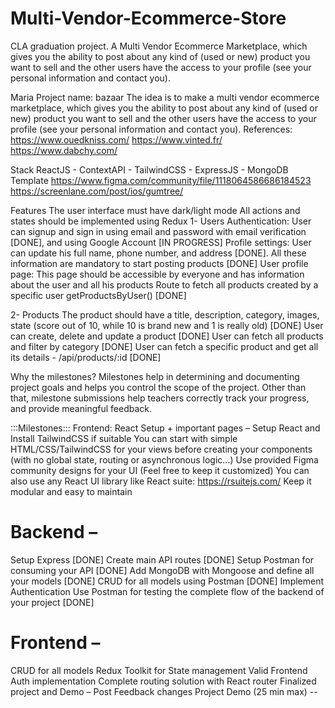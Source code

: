 # Multi-Vendor-Ecommerce-Store
CLA graduation project. A Multi Vendor Ecommerce Marketplace, which gives you the ability to post about any kind of (used or new) product you want to sell and the other users have the access to your profile (see your personal information and contact you).

Maria
Project name: bazaar
The idea is to make a multi vendor ecommerce marketplace, which gives you the ability to post about any kind of (used or new) product you want to sell and the other users have the access to your profile (see your personal information and contact you).
References: 
https://www.ouedkniss.com/ 
https://www.vinted.fr/
https://www.dabchy.com/

Stack
ReactJS - ContextAPI - TailwindCSS - ExpressJS - MongoDB
Template
https://www.figma.com/community/file/1118064586686184523
https://screenlane.com/post/ios/gumtree/

Features
The user interface must have dark/light mode
All actions and states should be implemented using Redux
1- Users
Authentication: User can signup and sign in using email and password with email verification  [DONE], and using Google Account [IN PROGRESS]
Profile settings: User can update his full name, phone number, and address [DONE]. All these information are mandatory to start posting products [DONE]
User profile page: This page should be accessible by everyone and has information about the user and all his products
Route to fetch all products created by a specific user getProductsByUser()  [DONE]

2- Products
The product should have a title, description, category, images, state (score out of 10, while 10 is brand new and 1 is really old) [DONE]
User can create, delete and update a product  [DONE]
User can fetch all products and filter by category [DONE]
User can fetch a specific product and get all its details - /api/products/:id  [DONE] 






Why the milestones? 
Milestones help in determining and documenting project goals and helps you control the scope of the project. Other than that, milestone submissions help teachers correctly track your progress, and provide meaningful feedback.

:::Milestones:::
Frontend: React Setup + important pages – 
Setup React and Install TailwindCSS if suitable
You can start with simple HTML/CSS/TailwindCSS for your views before creating your components (with no global state, routing or asynchronous logic...)
Use provided Figma community designs for your UI (Feel free to keep it customized)
You can also use any React UI library like React suite: https://rsuitejs.com/
Keep it modular and easy to maintain
# Backend – 
Setup Express [DONE] 
Create main API routes [DONE] 
Setup Postman for consuming your API [DONE] 
Add MongoDB with Mongoose and define all your models [DONE] 
CRUD for all models using Postman [DONE] 
Implement Authentication
Use Postman for testing the complete flow of the backend of your project [DONE] 
# Frontend – 
CRUD for all models
Redux Toolkit for State management
Valid Frontend Auth implementation
Complete routing solution with React router
Finalized project and Demo – 
Post Feedback changes
Project Demo (25 min max) -- 